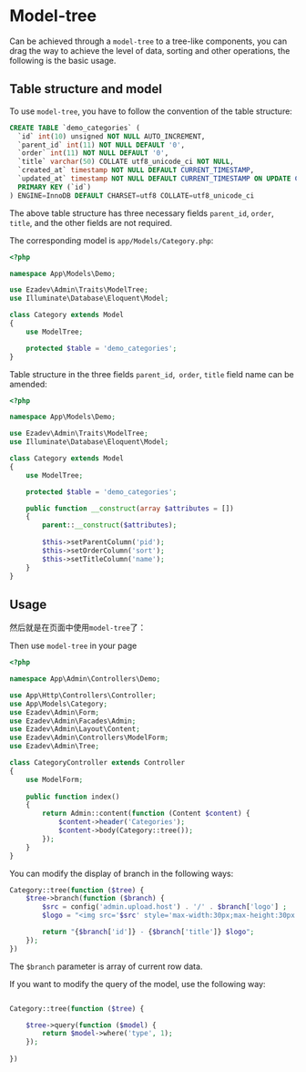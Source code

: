 # Model-tree

Can be achieved through a `model-tree` to a tree-like components, you can drag the way to achieve the level of data, sorting and other operations, the following is the basic usage.

## Table structure and model

To use `model-tree`, you have to follow the convention of the table structure:

```sql
CREATE TABLE `demo_categories` (
  `id` int(10) unsigned NOT NULL AUTO_INCREMENT,
  `parent_id` int(11) NOT NULL DEFAULT '0',
  `order` int(11) NOT NULL DEFAULT '0',
  `title` varchar(50) COLLATE utf8_unicode_ci NOT NULL,
  `created_at` timestamp NOT NULL DEFAULT CURRENT_TIMESTAMP,
  `updated_at` timestamp NOT NULL DEFAULT CURRENT_TIMESTAMP ON UPDATE CURRENT_TIMESTAMP,
  PRIMARY KEY (`id`)
) ENGINE=InnoDB DEFAULT CHARSET=utf8 COLLATE=utf8_unicode_ci
```
The above table structure has three necessary fields `parent_id`, `order`, `title`, and the other fields are not required.

The corresponding model is `app/Models/Category.php`:
```php
<?php

namespace App\Models\Demo;

use Ezadev\Admin\Traits\ModelTree;
use Illuminate\Database\Eloquent\Model;

class Category extends Model
{
    use ModelTree;

    protected $table = 'demo_categories';
}
```

Table structure in the three fields `parent_id`,` order`, `title` field name can be amended:

```php
<?php

namespace App\Models\Demo;

use Ezadev\Admin\Traits\ModelTree;
use Illuminate\Database\Eloquent\Model;

class Category extends Model
{
    use ModelTree;

    protected $table = 'demo_categories';

    public function __construct(array $attributes = [])
    {
        parent::__construct($attributes);
        
        $this->setParentColumn('pid');
        $this->setOrderColumn('sort');
        $this->setTitleColumn('name');
    }
}
```
## Usage
然后就是在页面中使用`model-tree`了：

Then use `model-tree` in your page

```php
<?php

namespace App\Admin\Controllers\Demo;

use App\Http\Controllers\Controller;
use App\Models\Category;
use Ezadev\Admin\Form;
use Ezadev\Admin\Facades\Admin;
use Ezadev\Admin\Layout\Content;
use Ezadev\Admin\Controllers\ModelForm;
use Ezadev\Admin\Tree;

class CategoryController extends Controller
{
    use ModelForm;
    
    public function index()
    {
        return Admin::content(function (Content $content) {
            $content->header('Categories');
            $content->body(Category::tree());
        });
    }
}
```
You can modify the display of branch in the following ways:
```php
Category::tree(function ($tree) {
    $tree->branch(function ($branch) {
        $src = config('admin.upload.host') . '/' . $branch['logo'] ;
        $logo = "<img src='$src' style='max-width:30px;max-height:30px' class='img'/>";

        return "{$branch['id']} - {$branch['title']} $logo";
    });
})
```

The `$branch` parameter is array of current row data.

If you want to modify the query of the model, use the following way:
```php

Category::tree(function ($tree) {

    $tree->query(function ($model) {
        return $model->where('type', 1);
    });
    
})
```


